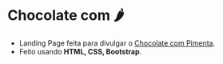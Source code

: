 <h1> Chocolate com 🌶️ </h1>

<ul>
  <li> Landing Page feita para divulgar o <a href='https://www.instagram.com/chocolate.c.pimenta/'>Chocolate com Pimenta</a>.</li>
  <li> Feito usando <b>HTML, CSS, Bootstrap</b>.</li>
</ul>
